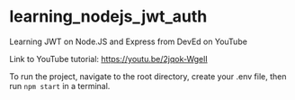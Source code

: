 # learning_nodejs_jwt_auth
Learning JWT on Node.JS and Express from DevEd on YouTube

Link to YouTube tutorial: https://youtu.be/2jqok-WgelI

To run the project, navigate to the root directory, create your .env file, then run `npm start` in a terminal.
